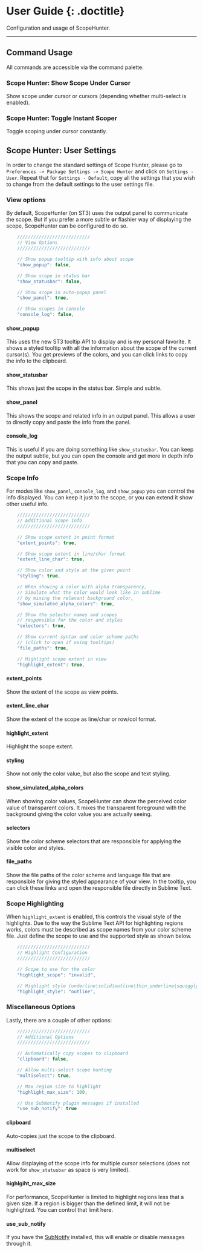 # User Guide {: .doctitle}
Configuration and usage of ScopeHunter.

---

## Command Usage
All commands are accessible via the command palette.

### Scope Hunter: Show Scope Under Cursor
Show scope under cursor or cursors (depending whether multi-select is enabled).

### Scope Hunter: Toggle Instant Scoper
Toggle scoping under cursor constantly.

## Scope Hunter: User Settings
In order to change the standard settings of Scope Hunter, please go to `Preferences -> Package Settings -> Scope Hunter` and click on `Settings - User`.  Repeat that for `Settings - Default`, copy all the settings that you wish to change from the default settings to the user settings file.

### View options
By default, ScopeHunter (on ST3) uses the output panel to communicate the scope.  But if you prefer a more subtle **or** flashier way of displaying the scope, ScopeHunter can be configured to do so.

```js
    ///////////////////////////
    // View Options
    ///////////////////////////

    // Show popup tooltip with info about scope
    "show_popup": false,

    // Show scope in status bar
    "show_statusbar": false,

    // Show scope in auto-popup panel
    "show_panel": true,

    // Show scopes in console
    "console_log": false,
```

#### show_popup
This uses the new ST3 tooltip API to display and is my personal favorite.  It shows a styled tooltip with all the information about the scope of the current cursor(s).  You get previews of the colors, and you can click links to copy the info to the clipboard.

#### show_statusbar
This shows just the scope in the status bar.  Simple and subtle.

#### show_panel
This shows the scope and related info in an output panel.  This allows a user to directly copy and paste the info from the panel.

#### console_log
This is useful if you are doing something like `show_statusbar`.  You can keep the output subtle, but you can open the console and get more in depth info that you can copy and paste.

### Scope Info
For modes like `show_panel`, `console_log`, and `show_popup` you can control the info displayed.  You can keep it just to the scope, or you can extend it show other useful info.

```js
    ///////////////////////////
    // Additional Scope Info
    ///////////////////////////

    // Show scope extent in point format
    "extent_points": true,

    // Show scope extent in line/char format
    "extent_line_char": true,

    // Show color and style at the given point
    "styling": true,

    // When showing a color with alpha transparency,
    // Simulate what the color would look like in sublime
    // by mixing the relevant background color,
    "show_simulated_alpha_colors": true,

    // Show the selector names and scopes
    // responsible for the color and styles
    "selectors": true,

    // Show current syntax and color scheme paths
    // (click to open if using tooltips)
    "file_paths": true,

    // Highlight scope extent in view
    "highlight_extent": true,
```

#### extent_points
Show the extent of the scope as view points.

#### extent_line_char
Show the extent of the scope as line/char or row/col format.

#### highlight_extent
Highlight the scope extent.

#### styling
Show not only the color value, but also the scope and text styling.

#### show_simulated_alpha_colors
When showing color values, ScopeHunter can show the perceived color value of transparent colors.  It mixes the transparent foreground with the background giving the color value you are actually seeing.

#### selectors
Show the color scheme selectors that are responsible for applying the visible color and styles.

#### file_paths
Show the file paths of the color scheme and language file that are responsible for giving the styled appearance of your view.  In the tooltip, you can click these links and open the responsible file directly in Sublime Text.

### Scope Highlighting
When `highlight_extent` is enabled, this controls the visual style of the highlights.  Due to the way the Sublime Text API for highlighting regions works, colors must be described as scope names from your color scheme file.  Just define the scope to use and the supported style as shown below.

```js
    ///////////////////////////
    // Highlight Configuration
    ///////////////////////////

    // Scope to use for the color
    "highlight_scope": "invalid",

    // Highlight style (underline|solid|outline|thin_underline|squiggly|stippled)
    "highlight_style": "outline",
```

### Miscellaneous Options
Lastly, there are a couple of other options:

```js
    ///////////////////////////
    // Additional Options
    ///////////////////////////

    // Automatically copy scopes to clipboard
    "clipboard": false,

    // Allow multi-select scope hunting
    "multiselect": true,

    // Max region size to highlight
    "highlight_max_size": 100,

    // Use SubNotify plugin messages if installed
    "use_sub_notify": true
```

#### clipboard
Auto-copies just the scope to the clipboard.

#### multiselect
Allow displaying of the scope info for multiple cursor selections (does not work for `show_statusbar` as space is very limited).

#### highlgiht_max_size
For performance, ScopeHunter is limited to highlight regions less that a given size.  If a region is bigger than the defined limit, it will not be highlighted.  You can control that limit here.

####  use_sub_notify
If you have the [SubNotify](#https://github.com/facelessuser/SubNotify) installed, this will enable or disable messages through it.
